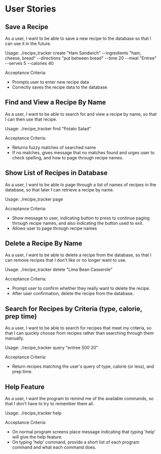 User Stories
========

Save a Recipe
------------

As  a user, I want to be able to save a new recipe to the database so that I can use
it in the future.

Usage:  ./recipe_tracker create "Ham Sandwich" --ingredients "ham, cheese, bread"
 --directions "put between bread" --time 20 --meal "Entree" --serves 5 --calories
 40

Acceptance Criteria:
* Prompts user to enter new recipe data
* Correctly saves the recipe data to the database


Find and View a Recipe By Name
----------------------------

As a user, I want to be able to search for and view a recipe by name, so that I can
then use that recipe.

Usage: ./recipe_tracker find "Potato Salad"

Acceptance Criteria:
* Returns fuzzy matches of searched name
* If no matches, gives message that no matches found and urges user to check
spelling, and how to page through recipe names.



Show List of Recipes in Database
----------------------------

As a user, I want to be able to page through a list of names of recipes in the
database, so that later I can retrieve a recipe by name.

Usage: ./recipe_tracker page

Acceptance Criteria:
* Show message to user, indicating button to press to continue paging through
recipe names, and also indicating the button used to exit.
* Allows user to page through recipe names



Delete a Recipe By Name
---------------------

As a user, I want to be able to delete a recipe from the database, so that I can
remove recipes that I don't like or no longer want to use.

Usage: ./recipe_tracker delete "Lima Bean Casserole"

Acceptance Criteria:
* Prompt user to confirm whether they really want to delete the recipe.
* After user confirmation, delete the recipe from the database.


Search for Recipes by Criteria (type, calorie, prep time)
-----------------------------------------------

As a user, I want to be able to search for recipes that meet my criteria, so that I
can quickly choose from recipes rather than searching through them manually.

Usage: ./recipe_tracker query "entree 500 20"

Acceptance Criteria:
* Return recipes matching the user's query of type, calorie (or less), and prep
time.


Help Feature
-----------

As a user, I want the program to remind me of the available commands, so that
I don't have to try to remember them all.

 Usage: ./recipe_tracker help

 Acceptance Criteria:
 * On normal program screens place message indicating that typing 'help' will
 give the help feature.
 * On typing 'help' command, provide a short list of each program command and
 what each command does.
